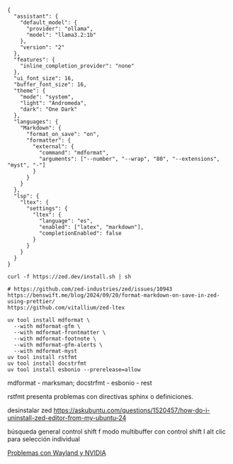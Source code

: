 ```{code} json
{
  "assistant": {
    "default_model": {
      "provider": "ollama",
      "model": "llama3.2:1b"
    },
    "version": "2"
  },
  "features": {
    "inline_completion_provider": "none"
  },
  "ui_font_size": 16,
  "buffer_font_size": 16,
  "theme": {
    "mode": "system",
    "light": "Andromeda",
    "dark": "One Dark"
  },
  "languages": {
    "Markdown": {
      "format_on_save": "on",
      "formatter": {
        "external": {
          "command": "mdformat",
          "arguments": ["--number", "--wrap", "80", "--extensions", "myst", "-"]
        }
      }
    }
  },
  "lsp": {
    "ltex": {
      "settings": {
        "ltex": {
          "language": "es",
          "enabled": ["latex", "markdown"],
          "completionEnabled": false
        }
      }
    }
  }
}
```

```
curl -f https://zed.dev/install.sh | sh

# https://github.com/zed-industries/zed/issues/10943
https://benswift.me/blog/2024/09/20/format-markdown-on-save-in-zed-using-prettier/
https://github.com/vitallium/zed-ltex
```

```{code} bash
uv tool install mdformat \
  --with mdformat-gfm \
  --with mdformat-frontmatter \
  --with mdformat-footnote \
  --with mdformat-gfm-alerts \
  --with mdformat-myst
uv tool install rstfmt
uv tool install docstrfmt
uv tool install esbonio --prerelease=allow
```

mdformat - marksman; docstrfmt - esbonio - rest

rstfmt presenta problemas con directivas sphinx o definiciones.

desinstalar zed
https://askubuntu.com/questions/1520457/how-do-i-uninstall-zed-editor-from-my-ubuntu-24

búsqueda general control shift f modo multibuffer con control shift l alt clic
para selección individual

[Problemas con Wayland y NVIDIA](/es/blog/2024/problema-de-wayland-y-graficos-hibridos-en-linux.md)

